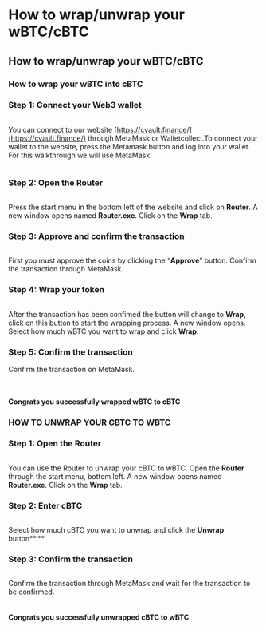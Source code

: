 # How to wrap/unwrap your wBTC/cBTC

## How to wrap/unwrap your wBTC/cBTC

### **How to wrap your wBTC into cBTC**  <a href="#how-to-wrap-your-wbtc-into-cbtc" id="how-to-wrap-your-wbtc-into-cbtc"></a>

### **Step 1: Connect your Web3 wallet** <a href="#step-1-connect-your-web3-wallet" id="step-1-connect-your-web3-wallet"></a>

<figure><img src="https://1183527850-files.gitbook.io/~/files/v0/b/gitbook-legacy-files/o/assets%2F-MIUIwaij2Q2HRv8FOrB%2F-ML4eTEMk4vJzfjcTJHK%2F-ML4i-4P79-lroloQRjc%2Fimage.png?alt=media&#x26;token=4d08681c-bf2d-413d-aeb1-6a1034e55469" alt=""><figcaption></figcaption></figure>

You can connect to our website [https://cvault.finance/](https://cvault.finance/) through MetaMask or Walletcollect.To connect your wallet to the website, press the Metamask button and log into your wallet. For this walkthrough we will use MetaMask.

<figure><img src="https://1183527850-files.gitbook.io/~/files/v0/b/gitbook-legacy-files/o/assets%2F-MIUIwaij2Q2HRv8FOrB%2F-ML4eTEMk4vJzfjcTJHK%2F-ML4iEYuSa-_640MipBd%2Fimage.png?alt=media&#x26;token=4d1df338-79b4-42ba-8423-4c6822cb481c" alt=""><figcaption></figcaption></figure>

### **Step 2: Open the Router** <a href="#step-2-open-the-router" id="step-2-open-the-router"></a>

<figure><img src="https://1183527850-files.gitbook.io/~/files/v0/b/gitbook-legacy-files/o/assets%2F-MIUIwaij2Q2HRv8FOrB%2F-ML4eTEMk4vJzfjcTJHK%2F-ML4iMAu9bJeQznGDL8-%2Fimage.png?alt=media&#x26;token=a2f950a7-ba3d-4e60-a3f5-c919422c6123" alt=""><figcaption></figcaption></figure>

Press the start menu in the bottom left of the website and click on **Router**. A new window opens named **Router.exe**. Click on the **Wrap** tab.

### **Step 3: Approve and confirm the transaction** <a href="#step-3-approve-and-confirm-the-transaction" id="step-3-approve-and-confirm-the-transaction"></a>

<figure><img src="https://1183527850-files.gitbook.io/~/files/v0/b/gitbook-legacy-files/o/assets%2F-MIUIwaij2Q2HRv8FOrB%2F-ML4eTEMk4vJzfjcTJHK%2F-ML4iTD9XIv_5cmUojWs%2Fimage.png?alt=media&#x26;token=3c63d46f-a2af-4320-8839-d7797d621344" alt=""><figcaption></figcaption></figure>

First you must approve the coins by clicking the “**Approve**” button. Confirm the transaction through MetaMask.

### **Step 4: Wrap your token** <a href="#step-4-wrap-your-token" id="step-4-wrap-your-token"></a>

<figure><img src="https://1183527850-files.gitbook.io/~/files/v0/b/gitbook-legacy-files/o/assets%2F-MIUIwaij2Q2HRv8FOrB%2F-ML4eTEMk4vJzfjcTJHK%2F-ML4iiyZMrPIMsZuDIhy%2Fimage.png?alt=media&#x26;token=01b2b209-3437-4bc2-a5ad-98cc21fc6a14" alt=""><figcaption></figcaption></figure>

After the transaction has been confimed the button will change to **Wrap**, click on this button to start the wrapping process. A new window opens. Select how much wBTC you want to wrap and click **Wrap.**

### **Step 5: Confirm the transaction** <a href="#step-5-confirm-the-transaction" id="step-5-confirm-the-transaction"></a>

Confirm the transaction on MetaMask.

<figure><img src="https://1183527850-files.gitbook.io/~/files/v0/b/gitbook-legacy-files/o/assets%2F-MIUIwaij2Q2HRv8FOrB%2F-ML4eTEMk4vJzfjcTJHK%2F-ML4j-qqxldFCUWUMJ7M%2Fimage.png?alt=media&#x26;token=b4af28bb-575f-46cf-a39a-4e654efbb032" alt=""><figcaption></figcaption></figure>

<figure><img src="https://1183527850-files.gitbook.io/~/files/v0/b/gitbook-legacy-files/o/assets%2F-MIUIwaij2Q2HRv8FOrB%2F-ML4eTEMk4vJzfjcTJHK%2F-ML4jLvI1tJ5iaaOPNlg%2Fimage.png?alt=media&#x26;token=463c27eb-5874-48a2-91bf-f5f1106ff588" alt=""><figcaption></figcaption></figure>

#### Congrats you successfully wrapped wBTC to cBTC <a href="#congrats-you-successfully-wrapped-wbtc-to-cbtc" id="congrats-you-successfully-wrapped-wbtc-to-cbtc"></a>

### **HOW TO UNWRAP YOUR CBTC TO WBTC** <a href="#how-to-unwrap-your-cbtc-to-wbtc" id="how-to-unwrap-your-cbtc-to-wbtc"></a>

### **Step 1:** **Open the Router** <a href="#step-1-open-the-router" id="step-1-open-the-router"></a>

<figure><img src="https://1183527850-files.gitbook.io/~/files/v0/b/gitbook-legacy-files/o/assets%2F-MIUIwaij2Q2HRv8FOrB%2F-ML4eTEMk4vJzfjcTJHK%2F-ML4jU0BfDChpuSLB-kY%2Fimage.png?alt=media&#x26;token=ee74a1af-c1ff-4847-892d-44e7efa83069" alt=""><figcaption></figcaption></figure>

You can use the Router to unwrap your cBTC to wBTC. Open the **Router** through the start menu, bottom left. A new window opens named **Router.exe**. Click on the **Wrap** tab.

### **Step 2: Enter cBTC** <a href="#step-2-enter-cbtc" id="step-2-enter-cbtc"></a>

<figure><img src="https://1183527850-files.gitbook.io/~/files/v0/b/gitbook-legacy-files/o/assets%2F-MIUIwaij2Q2HRv8FOrB%2F-ML4eTEMk4vJzfjcTJHK%2F-ML4oRzNsV2S8Qx8yMiy%2Fimage.png?alt=media&#x26;token=e3372ec9-d99e-4d8d-8153-5147e572e1f9" alt=""><figcaption></figcaption></figure>

Select how much cBTC you want to unwrap and click the **Unwrap** button**.**

### **Step 3: Confirm the transaction** <a href="#step-3-confirm-the-transaction" id="step-3-confirm-the-transaction"></a>

<figure><img src="https://1183527850-files.gitbook.io/~/files/v0/b/gitbook-legacy-files/o/assets%2F-MIUIwaij2Q2HRv8FOrB%2F-ML4eTEMk4vJzfjcTJHK%2F-ML4jl8_z5GJdxT3G0Z3%2Fimage.png?alt=media&#x26;token=0322a520-e4cd-4b3b-a88f-3e55d08fca5a" alt=""><figcaption></figcaption></figure>

Confirm the transaction through MetaMask and wait for the transaction to be confirmed.

<figure><img src="https://1183527850-files.gitbook.io/~/files/v0/b/gitbook-legacy-files/o/assets%2F-MIUIwaij2Q2HRv8FOrB%2F-ML4eTEMk4vJzfjcTJHK%2F-ML4joU0tJutSsOLoNCd%2Fimage.png?alt=media&#x26;token=9d0f6816-dd74-47b3-a2a0-ff35435f1606" alt=""><figcaption></figcaption></figure>

#### **Congrats you successfully unwrapped cBTC to wBTC** <a href="#congrats-you-successfully-unwrapped-cbtc-to-wbtc" id="congrats-you-successfully-unwrapped-cbtc-to-wbtc"></a>
